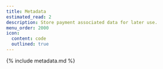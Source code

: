 ```yaml
---
title: Metadata
estimated_read: 2
description: Store payment associated data for later use.
menu_order: 2000
icon:
  content: code
  outlined: true
---
```



{% include metadata.md %}
